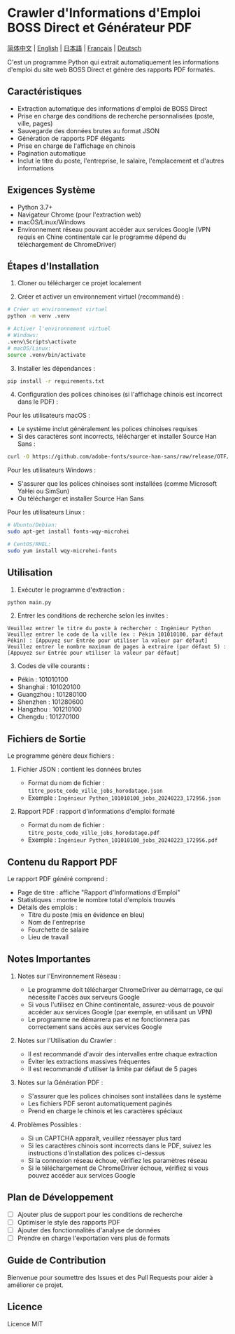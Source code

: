 # Crawler d'Informations d'Emploi BOSS Direct et Générateur PDF

[简体中文](../README.md) | [English](README_en.md) | [日本語](README_ja.md) | [Français](README_fr.md) | [Deutsch](README_de.md)

C'est un programme Python qui extrait automatiquement les informations d'emploi du site web BOSS Direct et génère des rapports PDF formatés.

## Caractéristiques

- Extraction automatique des informations d'emploi de BOSS Direct
- Prise en charge des conditions de recherche personnalisées (poste, ville, pages)
- Sauvegarde des données brutes au format JSON
- Génération de rapports PDF élégants
- Prise en charge de l'affichage en chinois
- Pagination automatique
- Inclut le titre du poste, l'entreprise, le salaire, l'emplacement et d'autres informations

## Exigences Système

- Python 3.7+
- Navigateur Chrome (pour l'extraction web)
- macOS/Linux/Windows
- Environnement réseau pouvant accéder aux services Google (VPN requis en Chine continentale car le programme dépend du téléchargement de ChromeDriver)

## Étapes d'Installation

1. Cloner ou télécharger ce projet localement

2. Créer et activer un environnement virtuel (recommandé) :
```bash
# Créer un environnement virtuel
python -m venv .venv

# Activer l'environnement virtuel
# Windows:
.venv\Scripts\activate
# macOS/Linux:
source .venv/bin/activate
```

3. Installer les dépendances :
```bash
pip install -r requirements.txt
```

4. Configuration des polices chinoises (si l'affichage chinois est incorrect dans le PDF) :

Pour les utilisateurs macOS :
- Le système inclut généralement les polices chinoises requises
- Si des caractères sont incorrects, télécharger et installer Source Han Sans :
```bash
curl -O https://github.com/adobe-fonts/source-han-sans/raw/release/OTF/SimplifiedChinese/SourceHanSansSC-Regular.otf
```

Pour les utilisateurs Windows :
- S'assurer que les polices chinoises sont installées (comme Microsoft YaHei ou SimSun)
- Ou télécharger et installer Source Han Sans

Pour les utilisateurs Linux :
```bash
# Ubuntu/Debian:
sudo apt-get install fonts-wqy-microhei

# CentOS/RHEL:
sudo yum install wqy-microhei-fonts
```

## Utilisation

1. Exécuter le programme d'extraction :
```bash
python main.py
```

2. Entrer les conditions de recherche selon les invites :
```
Veuillez entrer le titre du poste à rechercher : Ingénieur Python
Veuillez entrer le code de la ville (ex : Pékin 101010100, par défaut Pékin) : [Appuyez sur Entrée pour utiliser la valeur par défaut]
Veuillez entrer le nombre maximum de pages à extraire (par défaut 5) : [Appuyez sur Entrée pour utiliser la valeur par défaut]
```

3. Codes de ville courants :
- Pékin : 101010100
- Shanghai : 101020100
- Guangzhou : 101280100
- Shenzhen : 101280600
- Hangzhou : 101210100
- Chengdu : 101270100

## Fichiers de Sortie

Le programme génère deux fichiers :

1. Fichier JSON : contient les données brutes
   - Format du nom de fichier : `titre_poste_code_ville_jobs_horodatage.json`
   - Exemple : `Ingénieur Python_101010100_jobs_20240223_172956.json`

2. Rapport PDF : rapport d'informations d'emploi formaté
   - Format du nom de fichier : `titre_poste_code_ville_jobs_horodatage.pdf`
   - Exemple : `Ingénieur Python_101010100_jobs_20240223_172956.pdf`

## Contenu du Rapport PDF

Le rapport PDF généré comprend :
- Page de titre : affiche "Rapport d'Informations d'Emploi"
- Statistiques : montre le nombre total d'emplois trouvés
- Détails des emplois :
  - Titre du poste (mis en évidence en bleu)
  - Nom de l'entreprise
  - Fourchette de salaire
  - Lieu de travail

## Notes Importantes

1. Notes sur l'Environnement Réseau :
   - Le programme doit télécharger ChromeDriver au démarrage, ce qui nécessite l'accès aux serveurs Google
   - Si vous l'utilisez en Chine continentale, assurez-vous de pouvoir accéder aux services Google (par exemple, en utilisant un VPN)
   - Le programme ne démarrera pas et ne fonctionnera pas correctement sans accès aux services Google

2. Notes sur l'Utilisation du Crawler :
   - Il est recommandé d'avoir des intervalles entre chaque extraction
   - Éviter les extractions massives fréquentes
   - Il est recommandé d'utiliser la limite par défaut de 5 pages

3. Notes sur la Génération PDF :
   - S'assurer que les polices chinoises sont installées dans le système
   - Les fichiers PDF seront automatiquement paginés
   - Prend en charge le chinois et les caractères spéciaux

4. Problèmes Possibles :
   - Si un CAPTCHA apparaît, veuillez réessayer plus tard
   - Si les caractères chinois sont incorrects dans le PDF, suivez les instructions d'installation des polices ci-dessus
   - Si la connexion réseau échoue, vérifiez les paramètres réseau
   - Si le téléchargement de ChromeDriver échoue, vérifiez si vous pouvez accéder aux services Google

## Plan de Développement

- [ ] Ajouter plus de support pour les conditions de recherche
- [ ] Optimiser le style des rapports PDF
- [ ] Ajouter des fonctionnalités d'analyse de données
- [ ] Prendre en charge l'exportation vers plus de formats

## Guide de Contribution

Bienvenue pour soumettre des Issues et des Pull Requests pour aider à améliorer ce projet.

## Licence

Licence MIT 